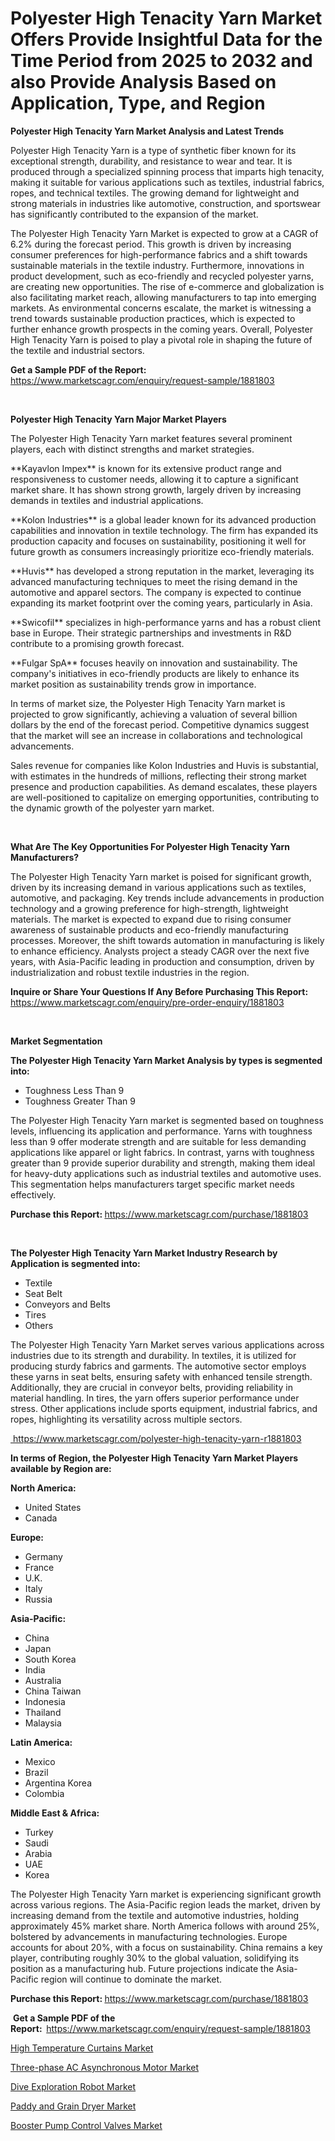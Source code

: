<p><h1>Polyester High Tenacity Yarn Market Offers Provide Insightful Data for the Time Period from 2025 to 2032 and also Provide Analysis Based on Application, Type, and Region</h1></p><p><strong>Polyester High Tenacity Yarn Market Analysis and Latest Trends</strong></p>
<p><p>Polyester High Tenacity Yarn is a type of synthetic fiber known for its exceptional strength, durability, and resistance to wear and tear. It is produced through a specialized spinning process that imparts high tenacity, making it suitable for various applications such as textiles, industrial fabrics, ropes, and technical textiles. The growing demand for lightweight and strong materials in industries like automotive, construction, and sportswear has significantly contributed to the expansion of the market.</p><p>The Polyester High Tenacity Yarn Market is expected to grow at a CAGR of 6.2% during the forecast period. This growth is driven by increasing consumer preferences for high-performance fabrics and a shift towards sustainable materials in the textile industry. Furthermore, innovations in product development, such as eco-friendly and recycled polyester yarns, are creating new opportunities. The rise of e-commerce and globalization is also facilitating market reach, allowing manufacturers to tap into emerging markets. As environmental concerns escalate, the market is witnessing a trend towards sustainable production practices, which is expected to further enhance growth prospects in the coming years. Overall, Polyester High Tenacity Yarn is poised to play a pivotal role in shaping the future of the textile and industrial sectors.</p></p>
<p><strong>Get a Sample PDF of the Report:&nbsp;</strong> <a href="https://www.marketscagr.com/enquiry/request-sample/1881803?utm_campaign=3495&utm_medium=2&utm_source=Github&utm_content=ia&utm_term=02042025&utm_id=polyester-high-tenacity-yarn">https://www.marketscagr.com/enquiry/request-sample/1881803</a></p>
<p>&nbsp;</p>
<p><strong>Polyester High Tenacity Yarn Major Market Players</strong></p>
<p><p>The Polyester High Tenacity Yarn market features several prominent players, each with distinct strengths and market strategies.</p><p>**Kayavlon Impex** is known for its extensive product range and responsiveness to customer needs, allowing it to capture a significant market share. It has shown strong growth, largely driven by increasing demands in textiles and industrial applications.</p><p>**Kolon Industries** is a global leader known for its advanced production capabilities and innovation in textile technology. The firm has expanded its production capacity and focuses on sustainability, positioning it well for future growth as consumers increasingly prioritize eco-friendly materials.</p><p>**Huvis** has developed a strong reputation in the market, leveraging its advanced manufacturing techniques to meet the rising demand in the automotive and apparel sectors. The company is expected to continue expanding its market footprint over the coming years, particularly in Asia.</p><p>**Swicofil** specializes in high-performance yarns and has a robust client base in Europe. Their strategic partnerships and investments in R&D contribute to a promising growth forecast.</p><p>**Fulgar SpA** focuses heavily on innovation and sustainability. The company's initiatives in eco-friendly products are likely to enhance its market position as sustainability trends grow in importance.</p><p>In terms of market size, the Polyester High Tenacity Yarn market is projected to grow significantly, achieving a valuation of several billion dollars by the end of the forecast period. Competitive dynamics suggest that the market will see an increase in collaborations and technological advancements.</p><p>Sales revenue for companies like Kolon Industries and Huvis is substantial, with estimates in the hundreds of millions, reflecting their strong market presence and production capabilities. As demand escalates, these players are well-positioned to capitalize on emerging opportunities, contributing to the dynamic growth of the polyester yarn market.</p></p>
<p>&nbsp;</p>
<p><strong>What Are The Key Opportunities For Polyester High Tenacity Yarn Manufacturers?</strong></p>
<p><p>The Polyester High Tenacity Yarn market is poised for significant growth, driven by its increasing demand in various applications such as textiles, automotive, and packaging. Key trends include advancements in production technology and a growing preference for high-strength, lightweight materials. The market is expected to expand due to rising consumer awareness of sustainable products and eco-friendly manufacturing processes. Moreover, the shift towards automation in manufacturing is likely to enhance efficiency. Analysts project a steady CAGR over the next five years, with Asia-Pacific leading in production and consumption, driven by industrialization and robust textile industries in the region.</p></p>
<p><strong>Inquire or Share Your Questions If Any Before Purchasing This Report:</strong> <a href="https://www.marketscagr.com/enquiry/pre-order-enquiry/1881803?utm_campaign=3495&utm_medium=2&utm_source=Github&utm_content=ia&utm_term=02042025&utm_id=polyester-high-tenacity-yarn">https://www.marketscagr.com/enquiry/pre-order-enquiry/1881803</a></p>
<p>&nbsp;</p>
<p><strong>Market Segmentation</strong></p>
<p><strong>The Polyester High Tenacity Yarn Market Analysis by types is segmented into:</strong></p>
<p><ul><li>Toughness Less Than 9</li><li>Toughness Greater Than 9</li></ul></p>
<p><p>The Polyester High Tenacity Yarn market is segmented based on toughness levels, influencing its application and performance. Yarns with toughness less than 9 offer moderate strength and are suitable for less demanding applications like apparel or light fabrics. In contrast, yarns with toughness greater than 9 provide superior durability and strength, making them ideal for heavy-duty applications such as industrial textiles and automotive uses. This segmentation helps manufacturers target specific market needs effectively.</p></p>
<p><strong>Purchase this Report:&nbsp;</strong><a href="https://www.marketscagr.com/purchase/1881803?utm_campaign=3495&utm_medium=2&utm_source=Github&utm_content=ia&utm_term=02042025&utm_id=polyester-high-tenacity-yarn">https://www.marketscagr.com/purchase/1881803</a></p>
<p>&nbsp;</p>
<p><strong>The Polyester High Tenacity Yarn Market Industry Research by Application is segmented into:</strong></p>
<p><ul><li>Textile</li><li>Seat Belt</li><li>Conveyors and Belts</li><li>Tires</li><li>Others</li></ul></p>
<p><p>The Polyester High Tenacity Yarn Market serves various applications across industries due to its strength and durability. In textiles, it is utilized for producing sturdy fabrics and garments. The automotive sector employs these yarns in seat belts, ensuring safety with enhanced tensile strength. Additionally, they are crucial in conveyor belts, providing reliability in material handling. In tires, the yarn offers superior performance under stress. Other applications include sports equipment, industrial fabrics, and ropes, highlighting its versatility across multiple sectors.</p></p>
<p><a href="https://www.marketscagr.com/polyester-high-tenacity-yarn-r1881803?utm_campaign=3495&utm_medium=2&utm_source=Github&utm_content=ia&utm_term=02042025&utm_id=polyester-high-tenacity-yarn">&nbsp;https://www.marketscagr.com/polyester-high-tenacity-yarn-r1881803</a></p>
<p><strong>In terms of Region, the Polyester High Tenacity Yarn Market Players available by Region are:</strong></p>
<p>
    <p> <strong> North America: </strong>
        <ul>
            <li>United States</li>
            <li>Canada</li>
        </ul>
        </p> 
    <p> <strong> Europe: </strong>
        <ul>
            <li>Germany</li>
            <li>France</li>
            <li>U.K.</li>
            <li>Italy</li>
            <li>Russia</li>
        </ul>
        </p> 
    <p> <strong> Asia-Pacific: </strong>
        <ul>
            <li>China</li>
            <li>Japan</li>
            <li>South Korea</li>
            <li>India</li>
            <li>Australia</li>
            <li>China Taiwan</li>
            <li>Indonesia</li>
            <li>Thailand</li>
            <li>Malaysia</li>
        </ul>
        </p> 
    <p> <strong> Latin America: </strong>
        <ul>
            <li>Mexico</li>
            <li>Brazil</li>
            <li>Argentina Korea</li>
            <li>Colombia</li>
        </ul>
        </p> 
    <p> <strong> Middle East & Africa: </strong>
        <ul>
            <li>Turkey</li>
            <li>Saudi</li>
            <li>Arabia</li>
            <li>UAE</li>
            <li>Korea</li>
        </ul>
    </p>
    </p>
<p><p>The Polyester High Tenacity Yarn market is experiencing significant growth across various regions. The Asia-Pacific region leads the market, driven by increasing demand from the textile and automotive industries, holding approximately 45% market share. North America follows with around 25%, bolstered by advancements in manufacturing technologies. Europe accounts for about 20%, with a focus on sustainability. China remains a key player, contributing roughly 30% to the global valuation, solidifying its position as a manufacturing hub. Future projections indicate the Asia-Pacific region will continue to dominate the market.</p></p>
<p><strong>Purchase this Report: </strong><a href="https://www.marketscagr.com/purchase/1881803?utm_campaign=3495&utm_medium=2&utm_source=Github&utm_content=ia&utm_term=02042025&utm_id=polyester-high-tenacity-yarn">https://www.marketscagr.com/purchase/1881803</a></p>
<p>&nbsp;<strong>Get a Sample PDF of the Report:&nbsp;&nbsp;</strong><a href="https://www.marketscagr.com/enquiry/request-sample/1881803?utm_campaign=3495&utm_medium=2&utm_source=Github&utm_content=ia&utm_term=02042025&utm_id=polyester-high-tenacity-yarn">https://www.marketscagr.com/enquiry/request-sample/1881803</a></p>
<p><strong></strong></p>
<p><p><a href="https://github.com/prantoblouin/Market-Research-Report-List-1/blob/main/high-temperature-curtains-market.md?utm_campaign=3495&utm_medium=2&utm_source=Github&utm_content=ia&utm_term=02042025&utm_id=polyester-high-tenacity-yarn">High Temperature Curtains Market</a></p><p><a href="https://www.linkedin.com/pulse/three-phase-ac-asynchronous-motor-market-analysis-report-ntvwf?utm_campaign=3495&utm_medium=2&utm_source=Github&utm_content=ia&utm_term=02042025&utm_id=polyester-high-tenacity-yarn">Three-phase AC Asynchronous Motor Market</a></p><p><a href="https://www.linkedin.com/pulse/estimating-dive-exploration-robot-market-size-future-growth-rhvff?utm_campaign=3495&utm_medium=2&utm_source=Github&utm_content=ia&utm_term=02042025&utm_id=polyester-high-tenacity-yarn">Dive Exploration Robot Market</a></p><p><a href="https://www.linkedin.com/pulse/paddy-grain-dryer-market-growth-outlook-global-industry-kfbzf?utm_campaign=3495&utm_medium=2&utm_source=Github&utm_content=ia&utm_term=02042025&utm_id=polyester-high-tenacity-yarn">Paddy and Grain Dryer Market</a></p><p><a href="https://www.linkedin.com/pulse/comprehend-booster-pump-control-valves-market-size-growing-0culf?utm_campaign=3495&utm_medium=2&utm_source=Github&utm_content=ia&utm_term=02042025&utm_id=polyester-high-tenacity-yarn">Booster Pump Control Valves Market</a></p></p>